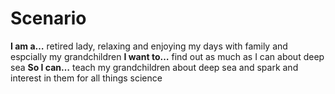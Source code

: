 # Scenario

**I am a…** retired lady, relaxing and enjoying my days with family and espcially my grandchildren
**I want to…** find out as much as I can about deep sea
**So I can…** teach my grandchildren about deep sea and spark and interest in them for all things science